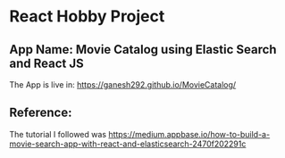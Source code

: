 # React Hobby Project

## App Name: Movie Catalog using Elastic Search and React JS

The App is live in: https://ganesh292.github.io/MovieCatalog/

## Reference:
The tutorial I followed was https://medium.appbase.io/how-to-build-a-movie-search-app-with-react-and-elasticsearch-2470f202291c 
